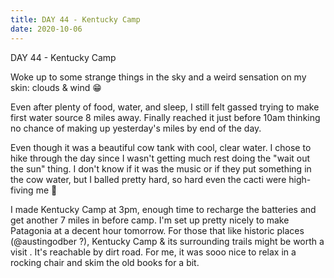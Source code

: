 ```yaml
---
title: DAY 44 - Kentucky Camp
date: 2020-10-06
---
```

DAY 44 - Kentucky Camp

Woke up to some strange things in the sky and a weird sensation on my skin: clouds & wind 😁

Even after plenty of food, water, and sleep, I still felt gassed trying to make first water source 8 miles away. Finally reached it just before 10am thinking no chance of making up yesterday's miles by end of the day.

Even though it was a beautiful cow tank with cool, clear water. I chose to hike through the day since I wasn't getting much rest doing the "wait out the sun" thing. I don't know if it was the music or if they put something in the cow water, but I balled pretty hard, so hard even the cacti were high-fiving me 🤪

I made Kentucky Camp at 3pm, enough time to recharge the batteries and get another 7 miles in before camp. I'm set up pretty nicely to make Patagonia at a decent hour tomorrow. For those that like historic places (@austingodber ?), Kentucky Camp & its surrounding trails might be worth a visit . It's reachable by dirt road. For me, it was sooo nice to relax in a rocking chair and skim the old books for a bit.
